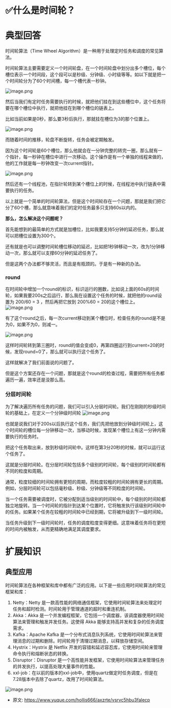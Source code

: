 # ✅什么是时间轮？
<!--page header-->

<a name="fyZER"></a>
# 典型回答

时间轮算法（Time Wheel Algorithm）是一种用于处理定时任务和调度的常见算法。

时间轮算法主要需要定义一个时间轮盘，在一个时间轮盘中划分出多个槽位，每个槽位表示一个时间段，这个段可以是秒级、分钟级、小时级等等。如以下就是把一个时间轮分为了60个时间槽，每一个槽代表一秒钟。

![image.png](./img/wMvtBU8HkBd7BYKw/1697873301595-c5043edb-53b9-4092-839b-dc2f0ddc208f-703513.png)

然后当我们有定时任务需要执行的时候，就把他们挂在到这些槽位中，这个任务将要在哪个槽位中执行，就把他挂在到哪个槽位的链表上。

比如当前如果是0秒，那么要3秒后执行，那就挂在槽位为3的那个位置上。

![image.png](./img/wMvtBU8HkBd7BYKw/1697873440333-06e5af62-1795-4891-9f9b-85e3aba1ca72-191797.png)

而随着时间的推移，轮盘不断旋转，任务会被定期触发。

因为这个时间轮是60个槽位，那么他就会在一分钟完整的转完一圈，那么就有一个指针，每一秒钟在槽位中进行一次移动。这个操作是有一个单独的线程来做的，他的工作就是每一秒钟改变一次current指针。

![image.png](./img/wMvtBU8HkBd7BYKw/1697873554531-74fc4e6e-b3de-4791-8cae-4caa67ed4ad9-837081.png)

然后还有一个线程池，在指针轮转到某个槽位上的时候，在线程池中执行链表中需要执行的任务。

以上就是一个简单的时间轮算法，但是这个时间轮存在一个问题，那就是我们把它分了60个槽，那么就意味着我们的定时任务最多只支持60s以内的。

**那么，怎么解决这个问题呢？**

首先能想到的最简单的方式就是加槽位，比如我要支持5分钟的延迟任务，那么就可以把槽位设置为300个。

还有就是也可以调整时间轮槽位移动的延迟，比如把1秒钟移动一次，改为1分钟移动一次，那么就可以支撑60分钟的延迟任务了。

但是这两个办法都不够灵活，而且是有瓶颈的。于是有一种新的办法。

<a name="qMzkD"></a>
### round

在时间轮中增加一个round的标识，标识运行的圈数，比如说上面的60s的时间轮，如果我要200s之后运行，那么我在设置这个任务的时候，就把他的round设置为 200/60 = 3 ，然后再把它放到 200%60 = 20的这个槽位上。
![image.png](./img/wMvtBU8HkBd7BYKw/1697874971503-d956287f-15a0-4338-aa32-cc0b58f80c37-048012.png)

有了这个round之后，每一次current移动到某个槽位时，检查任务的round是不是为0，如果不为0，则减一。

![image.png](./img/wMvtBU8HkBd7BYKw/1697874978637-e06248d5-af75-4813-8619-fc10da663e57-688571.png)

这样时间轮转到第三圈时，round的值会变成0，再第四圈运行到current=20的时候，发现round=0了，那么就可以执行这个任务了。

这样就解决了我们前面说的问题了。

但是这个方案还存在一个问题，那就是这个round的检查过程，需要把所有任务都遍历一遍，效率还是没那么高。

<a name="AbGY0"></a>
### 分层时间轮

为了解决遍历所有任务的问题，我们可以引入分层时间轮。我们在刚刚的秒级时间轮的基础上，在定义一个分钟级时间轮
![image.png](./img/wMvtBU8HkBd7BYKw/1697875385784-e89694fa-ff8d-4780-a6f8-5362db202b00-559524.png)

也就是说我们对于200s以后执行这个任务，我们先把他放到分钟级时间轮上，这个时间轮的槽位每一分钟移动一次，当移动时候，发现某个槽位上有这一分钟内需要执行的任务时。

把这个任务取出来，放到秒级时间轮中。这样在第3分20秒的时候，就可以运行这个任务了。

这就是分层时间轮。在分层时间轮包括多个级别的时间轮，每个级别的时间轮都有不同的粒度和周期。

通常，粒度较细的时间轮拥有更短的周期，而粒度较粗的时间轮拥有更长的周期。例如，分层时间轮可以包括毫秒级、秒级、分钟级等不同粒度的时间轮。

当一个任务需要被调度时，它被分配到适当级别的时间轮中，每个级别的时间轮都独立地旋转。当一个时间轮的指针到达某个位置时，它将触发执行该级别时间轮中的任务。如果某个任务在较粗的时间轮中已经到期，它将被升级到下一级时间轮。

当任务升级到下一级时间轮时，任务的调度粒度变得更细。这意味着任务将在更短的时间内被触发，从而更精确地满足其调度要求。


<a name="H2PIv"></a>
# 扩展知识

<a name="SLhHb"></a>
## 典型应用

时间轮算法在各种框架和库中都有广泛的应用。以下是一些应用时间轮算法的常见框架和库：

1. Netty：Netty 是一款高性能的网络通信框架，它使用时间轮算法来处理定时任务和超时检测。时间轮用于管理通道的超时和重连机制。
2. Akka：Akka 是一个并发编程框架，它包括一个调度器，该调度器使用时间轮算法来管理和触发并发任务。这使得 Akka 能够支持高并发和复杂的任务调度需求。
3. Kafka：Apache Kafka 是一个分布式消息队列系统，它使用时间轮算法来管理消息的过期和删除。时间轮用于清理过期消息，以释放存储空间。
4. Hystrix：Hystrix 是 Netflix 开发的容错和延迟容忍库，它使用时间轮来管理命令执行和熔断状态的转换。
5. Disruptor：Disruptor 是一个高性能并发框架，它使用时间轮算法来管理任务的并发执行，以提高处理大量事件的性能。
6. xxl-job：在以前的版本的xxl-job中，使用quartz做定时任务调度，但是在7.28版本中去除了quartz，改用了时间轮算法。
 

![image.png](./img/wMvtBU8HkBd7BYKw/1697875873292-a3511d75-8a26-414b-99e5-5821485f9a59-321118.png)


<!--page footer-->
- 原文: <https://www.yuque.com/hollis666/axzrte/vsrvc5hbu3falecp>